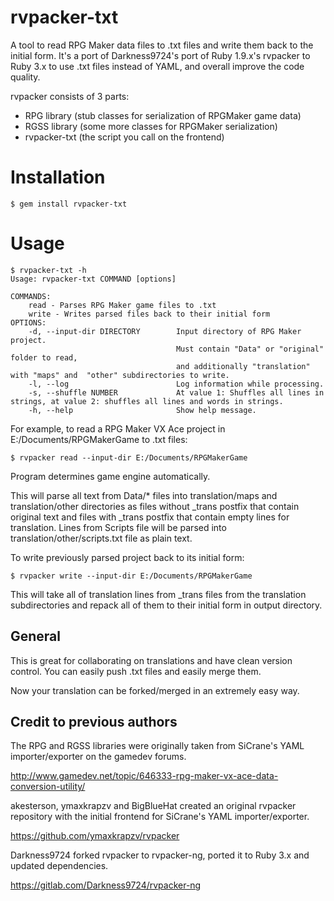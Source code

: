 # rvpacker-txt

A tool to read RPG Maker data files to .txt files and write them back to the initial form. It's a port of Darkness9724's
port of Ruby 1.9.x's rvpacker to Ruby 3.x to use .txt files instead of YAML, and overall improve the code quality.

rvpacker consists of 3 parts:

* RPG library (stub classes for serialization of RPGMaker game data)
* RGSS library (some more classes for RPGMaker serialization)
* rvpacker-txt (the script you call on the frontend)

# Installation

```
$ gem install rvpacker-txt
```

Usage
=====

```
$ rvpacker-txt -h
Usage: rvpacker-txt COMMAND [options]

COMMANDS:
    read - Parses RPG Maker game files to .txt
    write - Writes parsed files back to their initial form
OPTIONS:
    -d, --input-dir DIRECTORY        Input directory of RPG Maker project.
                                     Must contain "Data" or "original" folder to read,
                                     and additionally "translation" with "maps" and  "other" subdirectories to write.
    -l, --log                        Log information while processing.
    -s, --shuffle NUMBER             At value 1: Shuffles all lines in strings, at value 2: shuffles all lines and words in strings.
    -h, --help                       Show help message.
```

For example, to read a RPG Maker VX Ace project in E:/Documents/RPGMakerGame to .txt files:

```
$ rvpacker read --input-dir E:/Documents/RPGMakerGame
```

Program determines game engine automatically.

This will parse all text from Data/* files into translation/maps and translation/other directories as files without
_trans postfix that contain original text and files with _trans postfix that contain empty lines for translation.
Lines from Scripts file will be parsed into translation/other/scripts.txt file as plain text.

To write previously parsed project back to its initial form:

```
$ rvpacker write --input-dir E:/Documents/RPGMakerGame
```

This will take all of translation lines from _trans files from the translation subdirectories and repack all of them
to their initial form in output directory.

## General

This is great for collaborating on translations and have clean version control.
You can easily push .txt files and easily merge them.

Now your translation can be forked/merged in an extremely easy way.

## Credit to previous authors

The RPG and RGSS libraries were originally taken from SiCrane's YAML importer/exporter on the gamedev forums.

http://www.gamedev.net/topic/646333-rpg-maker-vx-ace-data-conversion-utility/

akesterson, ymaxkrapzv and BigBlueHat created an original rvpacker repository with the initial frontend for SiCrane's
YAML importer/exporter.

https://github.com/ymaxkrapzv/rvpacker

Darkness9724 forked rvpacker to rvpacker-ng, ported it to Ruby 3.x and updated dependencies.

https://gitlab.com/Darkness9724/rvpacker-ng
